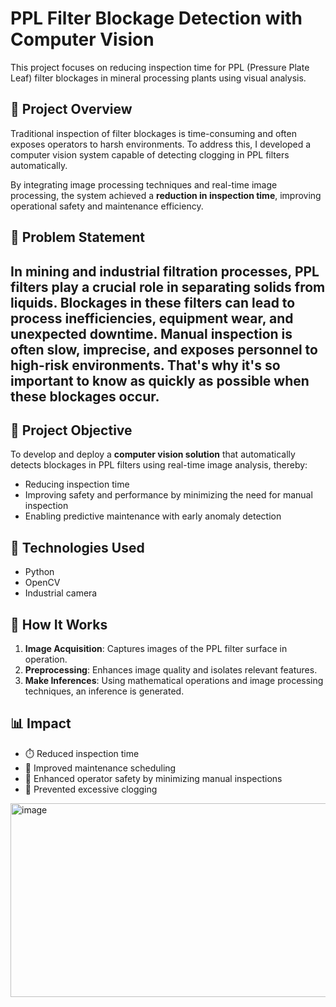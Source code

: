 # PPL Filter Blockage Detection with Computer Vision

This project focuses on reducing inspection time for PPL (Pressure Plate Leaf) filter blockages in mineral processing plants using visual analysis.

## 🚀 Project Overview

Traditional inspection of filter blockages is time-consuming and often exposes operators to harsh environments. To address this, I developed a computer vision system capable of detecting clogging in PPL filters automatically.

By integrating image processing techniques and real-time image processing, the system achieved a **reduction in inspection time**, improving operational safety and maintenance efficiency.
## 📌 Problem Statement

In mining and industrial filtration processes, PPL filters play a crucial role in separating solids from liquids. Blockages in these filters can lead to process inefficiencies, equipment wear, and unexpected downtime. Manual inspection is often slow, imprecise, and exposes personnel to high-risk environments. That's why it's so important to know as quickly as possible when these blockages occur.
---

## 🎯 Project Objective

To develop and deploy a **computer vision solution** that automatically detects blockages in PPL filters using real-time image analysis, thereby:

- Reducing inspection time 
- Improving safety and performance by minimizing the need for manual inspection
- Enabling predictive maintenance with early anomaly detection
  
## 🔧 Technologies Used

- Python
- OpenCV
- Industrial camera 

## 🧠 How It Works

1. **Image Acquisition**: Captures images of the PPL filter surface in operation.
2. **Preprocessing**: Enhances image quality and isolates relevant features.
3. **Make Inferences**: Using mathematical operations and image processing techniques, an inference is generated.

## 📊 Impact

- ⏱️ Reduced inspection time
- 🔧 Improved maintenance scheduling
- 🧯 Enhanced operator safety by minimizing manual inspections
- 🧯 Prevented excessive clogging

 <img width="826" height="310" alt="image" src="https://github.com/user-attachments/assets/5494c027-64db-416a-92b6-4acae8911554" />
